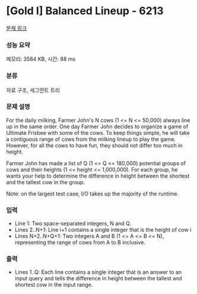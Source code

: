 # [Gold I] Balanced Lineup - 6213 

[문제 링크](https://www.acmicpc.net/problem/6213) 

### 성능 요약

메모리: 3584 KB, 시간: 88 ms

### 분류

자료 구조, 세그먼트 트리

### 문제 설명

<p>For the daily milking, Farmer John's N cows (1 <= N <= 50,000) always line up in the same order. One day Farmer John decides to organize a game of Ultimate Frisbee with some of the cows. To keep things simple, he will take a contiguous range of cows from the milking lineup to play the game. However, for all the cows to have fun, they should not differ too much in height.</p>

<p>Farmer John has made a list of Q (1 <= Q <= 180,000) potential groups of cows and their heights (1 <= height <= 1,000,000). For each group, he wants your help to determine the difference in height between the shortest and the tallest cow in the group.</p>

<p>Note: on the largest test case, I/O takes up the majority of the runtime.</p>

### 입력 

 <ul>
	<li>Line 1: Two space-separated integers, N and Q.</li>
	<li>Lines 2..N+1: Line i+1 contains a single integer that is the height of cow i</li>
	<li>Lines N+2..N+Q+1: Two integers A and B (1 <= A <= B <= N), representing the range of cows from A to B inclusive.</li>
</ul>

<p> </p>

### 출력 

 <ul>
	<li>Lines 1..Q: Each line contains a single integer that is an answer to an input query and tells the difference in height between the tallest and shortest cow in the input range.</li>
</ul>

